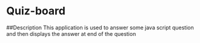 # Quiz-board
##Description
This application is used to answer some java script question and then displays the answer at end of the question
